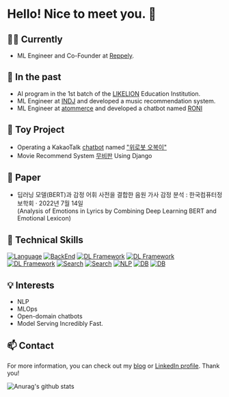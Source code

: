 # Hello! Nice to meet you. 👋

## 👨‍💼 Currently
- ML Engineer and Co-Founder at [Reppely](http://reppley.com/). <br>

## 💼 In the past

- AI program in the 1st batch of the [LIKELION](https://www.likelion.net) Education Institution.
- ML Engineer at [INDJ](https://www.indj.ai/) and developed a music recommendation system. 
- ML Engineer at [atommerce](http://www.atommerce.com) and developed a chatbot named [RONI](https://www.aitimes.kr/news/articleView.html?idxno=23722)

## 🧸 Toy Project
- Operating a KakaoTalk [chatbot](http://pf.kakao.com/_BNZRb) named ["위로봇 오복이"](https://github.com/jongmin-oh/comfort_chatbot_v2)
- Movie Recommend System [무비판](https://github.com/jongmin-oh/movieRecSys) Using Django

## 📃 Paper
- 딥러닝 모델(BERT)과 감정 어휘 사전을 결합한 음원 가사 감정 분석 : 한국컴퓨터정보학회 · 2022년 7월 14일 <br>
 (Analysis of Emotions in Lyrics by Combining Deep Learning BERT and Emotional Lexicon)
  
## 🚀 Technical Skills

[![Language](https://img.shields.io/badge/Language-Python-blue)]()
[![BackEnd](https://img.shields.io/badge/BackEnd-FastAPI-blueviolet)]()
[![DL Framework](https://img.shields.io/badge/DL%20Framework-Pytorch-yellow)]()
[![DL Framework](https://img.shields.io/badge/DL%20Framework-SentenceTransformer-yellow)]()
[![DL Framework](https://img.shields.io/badge/DL%20Framework-Onnx-yellow)]()
[![Search](https://img.shields.io/badge/Search-Elastic%20Search-orange)]()
[![Search](https://img.shields.io/badge/Search-Faiss-red)]()
[![NLP](https://img.shields.io/badge/NLP-huggingFace-blue)]()
[![DB](https://img.shields.io/badge/DB-MySQL-blue)]()
[![DB](https://img.shields.io/badge/DB-Postgres-blue)]()

## 💡 Interests

- NLP
- MLOps
- Open-domain chatbots
- Model Serving Incredibly Fast.

## 📫 Contact

For more information, you can check out my [blog](https://velog.io/@acdongpgm) or [LinkedIn profile](https://www.linkedin.com/in/%EC%A2%85%EB%AF%BC-%EC%98%A4-b1555a202/). Thank you!


![Anurag's github stats](https://github-readme-stats.vercel.app/api?username=jongmin-oh&show_icons=true&theme=tokyonight)
